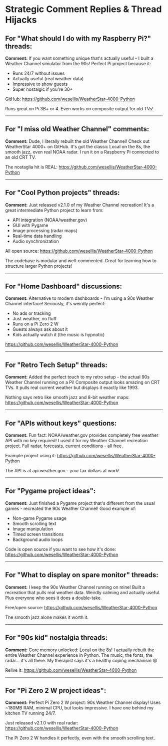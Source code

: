 # Strategic Comment Replies & Thread Hijacks

## For "What should I do with my Raspberry Pi?" threads:

**Comment:**
If you want something unique that's actually useful - I built a Weather Channel simulator from the 90s! Perfect Pi project because it:
- Runs 24/7 without issues
- Actually useful (real weather data)
- Impressive to show guests
- Super nostalgic if you're 30+

GitHub: https://github.com/wesellis/WeatherStar-4000-Python

Runs great on Pi 3B+ or 4. Even works on composite output for old TVs!

---

## For "I miss old Weather Channel" comments:

**Comment:**
Dude, I literally rebuilt the old Weather Channel! Check out WeatherStar 4000+ on GitHub. It's got the classic Local on the 8s, the smooth jazz, even real NOAA radar. I run it on a Raspberry Pi connected to an old CRT TV.

The nostaglia hit is REAL: https://github.com/wesellis/WeatherStar-4000-Python

---

## For "Cool Python projects" threads:

**Comment:**
Just released v2.1.0 of my Weather Channel recreation! It's a great intermediate Python project to learn from:
- API integration (NOAA/weather.gov)
- GUI with Pygame
- Image processing (radar maps)
- Real-time data handling
- Audio synchronization

All open source: https://github.com/wesellis/WeatherStar-4000-Python

The codebase is modular and well-commented. Great for learning how to structure larger Python projects!

---

## For "Home Dashboard" discussions:

**Comment:**
Alternative to modern dashboards - I'm using a 90s Weather Channel interface! Seriously, it's weirdly perfect:
- No ads or tracking
- Just weather, no fluff
- Runs on a Pi Zero 2 W
- Guests always ask about it
- Kids actually watch it (the music is hypnotic)

https://github.com/wesellis/WeatherStar-4000-Python

---

## For "Retro Tech Setup" threads:

**Comment:**
Added the perfect touch to my retro setup - the actual 90s Weather Channel running on a Pi! Composite output looks amazing on CRT TVs. It pulls real current weather but displays it exactly like 1993.

Nothing says retro like smooth jazz and 8-bit weather maps: https://github.com/wesellis/WeatherStar-4000-Python

---

## For "APIs without keys" questions:

**Comment:**
Fun fact: NOAA/weather.gov provides completely free weather API with no key required! I used it for my Weather Channel recreation project. Full radar, forecasts, current conditions - all free.

Example project using it: https://github.com/wesellis/WeatherStar-4000-Python

The API is at api.weather.gov - your tax dollars at work!

---

## For "Pygame project ideas":

**Comment:**
Just finished a Pygame project that's different from the usual games - recreated the 90s Weather Channel! Good example of:
- Non-game Pygame usage
- Smooth scrolling text
- Image manipulation
- Timed screen transitions
- Background audio loops

Code is open source if you want to see how it's done: https://github.com/wesellis/WeatherStar-4000-Python

---

## For "What to display on spare monitor" threads:

**Comment:**
I keep the 90s Weather Channel running on mine! Built a recreation that pulls real weather data. Weirdly calming and actually useful. Plus everyone who sees it does a double-take.

Free/open source: https://github.com/wesellis/WeatherStar-4000-Python

The smooth jazz alone makes it worth it.

---

## For "90s kid" nostalgia threads:

**Comment:**
Core memory unlocked: Local on the 8s! I actually rebuilt the entire Weather Channel experience in Python. The music, the fonts, the radar... it's all there. My therapist says it's a healthy coping mechanism 😄

Relive it: https://github.com/wesellis/WeatherStar-4000-Python

---

## For "Pi Zero 2 W project ideas":

**Comment:**
Perfect Pi Zero 2 W project: 90s Weather Channel display! Uses ~180MB RAM, minimal CPU, but looks impressive. I have one behind my kitchen TV running 24/7.

Just released v2.1.0 with real radar: https://github.com/wesellis/WeatherStar-4000-Python

The Pi Zero 2 W handles it perfectly, even with the smooth scrolling text.